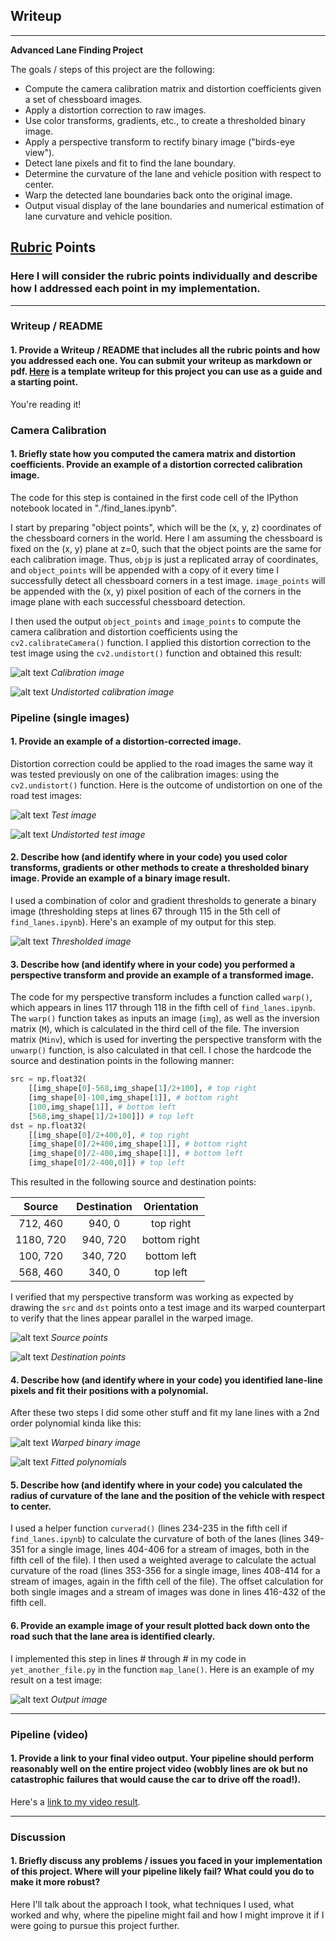 ## Writeup

---

**Advanced Lane Finding Project**

The goals / steps of this project are the following:

* Compute the camera calibration matrix and distortion coefficients given a set of chessboard images.
* Apply a distortion correction to raw images.
* Use color transforms, gradients, etc., to create a thresholded binary image.
* Apply a perspective transform to rectify binary image ("birds-eye view").
* Detect lane pixels and fit to find the lane boundary.
* Determine the curvature of the lane and vehicle position with respect to center.
* Warp the detected lane boundaries back onto the original image.
* Output visual display of the lane boundaries and numerical estimation of lane curvature and vehicle position.

[//]: # (Image References)

[image1]: ./output_images/calib_img.jpg "Calibration image"
[image2]: ./output_images/test_undist_img.jpg "Undistorted calibration image"
[image3]: ./test_images/test4.jpg "Image"
[image4]: ./output_images/undist6.jpg "Undistorted image"
[image5]: ./output_images/source_points.png "Source points"
[image6]: ./output_images/destination_points.png "Destination points"
[image7]: ./output_images/binary6.jpg "Binary example"
[image8]: ./output_images/binary_warped6.jpg "Binary warped example"
[image9]: ./output_images/poly6.jpg "Fit Visual"
[image10]: ./output_images/final_output6.jpg "Output example"
[video1]: ./output_videos/output_project_video.mp4 "Project video"

## [Rubric](https://review.udacity.com/#!/rubrics/571/view) Points

### Here I will consider the rubric points individually and describe how I addressed each point in my implementation.  

---

### Writeup / README

#### 1. Provide a Writeup / README that includes all the rubric points and how you addressed each one.  You can submit your writeup as markdown or pdf.  [Here](https://github.com/udacity/CarND-Advanced-Lane-Lines/blob/master/writeup_template.md) is a template writeup for this project you can use as a guide and a starting point.  

You're reading it!

### Camera Calibration

#### 1. Briefly state how you computed the camera matrix and distortion coefficients. Provide an example of a distortion corrected calibration image.

The code for this step is contained in the first code cell of the IPython notebook located in "./find\_lanes.ipynb".  

I start by preparing "object points", which will be the (x, y, z) coordinates of the chessboard corners in the world. Here I am assuming the chessboard is fixed on the (x, y) plane at z=0, such that the object points are the same for each calibration image.  Thus, `objp` is just a replicated array of coordinates, and `object_points` will be appended with a copy of it every time I successfully detect all chessboard corners in a test image.  `image_points` will be appended with the (x, y) pixel position of each of the corners in the image plane with each successful chessboard detection.  

I then used the output `object_points` and `image_points` to compute the camera calibration and distortion coefficients using the `cv2.calibrateCamera()` function.  I applied this distortion correction to the test image using the `cv2.undistort()` function and obtained this result: 

![alt text][image1]
*Calibration image*

![alt text][image2]
*Undistorted calibration image*

### Pipeline (single images)

#### 1. Provide an example of a distortion-corrected image.

Distortion correction could be applied to the road images the same way it was tested previously on one of the calibration images: using the `cv2.undistort()` function. Here is the outcome of undistortion on one of the road test images:

![alt text][image3]
*Test image*

![alt text][image4]
*Undistorted test image*

#### 2. Describe how (and identify where in your code) you used color transforms, gradients or other methods to create a thresholded binary image.  Provide an example of a binary image result.

I used a combination of color and gradient thresholds to generate a binary image (thresholding steps at lines 67 through 115 in the 5th cell of `find_lanes.ipynb`).  Here's an example of my output for this step. 

![alt text][image7]
*Thresholded image*

#### 3. Describe how (and identify where in your code) you performed a perspective transform and provide an example of a transformed image.

The code for my perspective transform includes a function called `warp()`, which appears in lines 117 through 118 in the fifth cell of `find_lanes.ipynb`.  The `warp()` function takes as inputs an image (`img`), as well as the inversion matrix (`M`), which is calculated in the third cell of the file. The inversion matrix (`Minv`), which is used for inverting the perspective transform with the `unwarp()` function, is also calculated in that cell. I chose the hardcode the source and destination points in the following manner:

```python
src = np.float32(
    [[img_shape[0]-568,img_shape[1]/2+100], # top right
    [img_shape[0]-100,img_shape[1]], # bottom right
    [100,img_shape[1]], # bottom left
    [568,img_shape[1]/2+100]]) # top left
dst = np.float32(
    [[img_shape[0]/2+400,0], # top right
    [img_shape[0]/2+400,img_shape[1]], # bottom right
    [img_shape[0]/2-400,img_shape[1]], # bottom left
    [img_shape[0]/2-400,0]]) # top left
```

This resulted in the following source and destination points:

| Source        | Destination   | Orientation   |
|:-------------:|:-------------:|:-------------:|
| 712, 460      | 940, 0        | top right     |
| 1180, 720     | 940, 720      | bottom right  |
| 100, 720      | 340, 720      | bottom left   |
| 568, 460      | 340, 0        | top left      |

I verified that my perspective transform was working as expected by drawing the `src` and `dst` points onto a test image and its warped counterpart to verify that the lines appear parallel in the warped image.

![alt text][image5]
*Source points*

![alt text][image6]
*Destination points*

#### 4. Describe how (and identify where in your code) you identified lane-line pixels and fit their positions with a polynomial.

After these two steps I did some other stuff and fit my lane lines with a 2nd order polynomial kinda like this:

![alt text][image8]
*Warped binary image*

![alt text][image9]
*Fitted polynomials*

#### 5. Describe how (and identify where in your code) you calculated the radius of curvature of the lane and the position of the vehicle with respect to center.

I used a helper function `curverad()` (lines 234-235 in the fifth cell if `find_lanes.ipynb`) to calculate the curvature of both of the lanes (lines 349-351 for a single image, lines 404-406 for a stream of images, both in the fifth cell of the file). I then used a weighted average to calculate the actual curvature of the road (lines 353-356 for a single image, lines 408-414 for a stream of images, again in the fifth cell of the file). The offset calculation for both single images and a stream of images was done in lines 416-432 of the fifth cell.

#### 6. Provide an example image of your result plotted back down onto the road such that the lane area is identified clearly.

I implemented this step in lines # through # in my code in `yet_another_file.py` in the function `map_lane()`.  Here is an example of my result on a test image:

![alt text][image10]
*Output image*

---

### Pipeline (video)

#### 1. Provide a link to your final video output.  Your pipeline should perform reasonably well on the entire project video (wobbly lines are ok but no catastrophic failures that would cause the car to drive off the road!).

Here's a [link to my video result](./output_videos/output_project_video.mp4).

---

### Discussion

#### 1. Briefly discuss any problems / issues you faced in your implementation of this project.  Where will your pipeline likely fail?  What could you do to make it more robust?

Here I'll talk about the approach I took, what techniques I used, what worked and why, where the pipeline might fail and how I might improve it if I were going to pursue this project further.  
